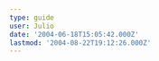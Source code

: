 ```yaml
---
type: guide
user: Julio
date: '2004-06-18T15:05:42.000Z'
lastmod: '2004-08-22T19:12:26.000Z'
---
```


